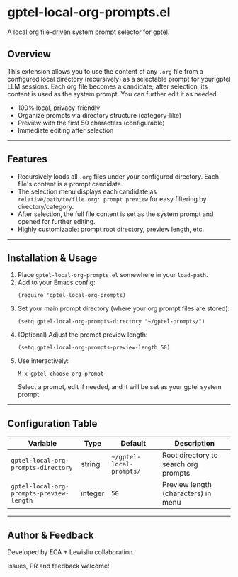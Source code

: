 # gptel-local-org-prompts.el

A local org file-driven system prompt selector for [gptel](https://github.com/karthink/gptel).

## Overview

This extension allows you to use the content of any `.org` file from a configured local directory (recursively) as a selectable prompt for your gptel LLM sessions. Each org file becomes a candidate; after selection, its content is used as the system prompt. You can further edit it as needed.

- 100% local, privacy-friendly
- Organize prompts via directory structure (category-like)
- Preview with the first 50 characters (configurable)
- Immediate editing after selection

---

## Features

- Recursively loads all `.org` files under your configured directory. Each file's content is a prompt candidate.
- The selection menu displays each candidate as `relative/path/to/file.org: prompt preview` for easy filtering by directory/category.
- After selection, the full file content is set as the system prompt and opened for further editing.
- Highly customizable: prompt root directory, preview length, etc.

---

## Installation & Usage

1. Place `gptel-local-org-prompts.el` somewhere in your `load-path`.
2. Add to your Emacs config:
   ```elisp
   (require 'gptel-local-org-prompts)
   ```
3. Set your main prompt directory (where your org prompt files are stored):
   ```elisp
   (setq gptel-local-org-prompts-directory "~/gptel-prompts/")
   ```
4. (Optional) Adjust the prompt preview length:
   ```elisp
   (setq gptel-local-org-prompts-preview-length 50)
   ```
5. Use interactively:
   ```elisp
   M-x gptel-choose-org-prompt
   ```
   Select a prompt, edit if needed, and it will be set as your gptel system prompt.

---

## Configuration Table

| Variable                                | Type     | Default                          | Description                             |
|-----------------------------------------|----------|-----------------------------------|-----------------------------------------|
| `gptel-local-org-prompts-directory`     | string   | `~/gptel-local-prompts/`          | Root directory to search org prompts     |
| `gptel-local-org-prompts-preview-length`| integer  | `50`                              | Preview length (characters) in menu      |

---

## Author & Feedback

Developed by ECA + Lewisliu collaboration.

Issues, PR and feedback welcome!
